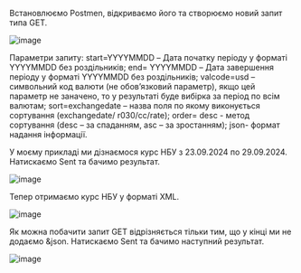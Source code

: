 Встановлюємо Postmen, відкриваємо його та створюємо новий запит типа GET.

![image](https://github.com/user-attachments/assets/ab64e362-79b6-4aaf-8642-9ed9aea30b9a)

Параметри запиту:
start=YYYYMMDD – Дата початку періоду у форматі YYYYMMDD без
роздільників;
end= YYYYMMDD – Дата завершення періоду у форматі YYYYMMDD без
роздільників;
valcode=usd – символьний код валюти (не обов’язковий параметр), якщо цей
параметр не заначено, то у результаті буде вибірка за період по всім валютам;
sort=exchangedate – назва поля по якому виконується сортування (exchangedate/
r030/сс/rate);
order= desc - метод сортування (desc – за спаданням, asc – за зростанням);
json- формат надання інформації.

У моєму прикладі ми дізнаємося курс НБУ з 23.09.2024 по 29.09.2024.
Натискаємо Sent та бачимо результат.

![image](https://github.com/user-attachments/assets/51a6468b-b453-4522-b660-474a04ef7237)

Тепер отримаємо курс НБУ у форматі XML.

![image](https://github.com/user-attachments/assets/4f4b6db3-4356-4b11-9cad-913ada49a481)

Як можна побачити запит GET відрізняється тільки тим, що у кінці ми не додаємо &json.
Натискаємо Sent та бачимо наступний результат.

![image](https://github.com/user-attachments/assets/f764e2e9-ec26-4328-b5c2-baeafd79cd14)

